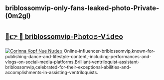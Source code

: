 ## briblossomvip-only-fans​-leaked-photo​-Private-(0m2gl)


# <h2><a href="https://mediaupload.pro?title=briblossomvip&ref=git">🔗👉 🔴 briblossomvip-P𝚑ot𝚘𝚜-V𝚒d𝚎o</a></h2>

[![Corinna Kopf Nue Nu𝚍e𝚜](https://i.imgur.com/0qMVB7G.gif)](https://mediaupload.pro?title=briblossomvip&ref=git)
Online-influencer-briblossomvip,known-for-publishing-dance-and-lifestyle-content,-including-performances-and-vlogs-on-social-media-platforms.Brilliant-ventriloquist-assistant-briblossomvip,celebrated-for-their-exceptional-abilities-and-accomplishments-in-assisting-ventriloquists.  